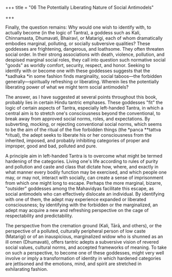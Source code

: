 +++
title = "06 The Potentially Liberating Nature of Social Antimodels"

+++

Finally, the question remains: Why would one wish to identify with, to actually become \(in the logic of Tantra\), a goddess such as Kali, Chinnamasta, Dhumavati, Bhairavl, or Matarigi, each of whom dramatically embodies marginal, polluting, or socially subversive qualities? These goddesses are frightening, dangerous, and loathsome. They often threaten social order. In their strong associations with death, violence, pollution, and despised marginal social roles, they call into question such normative social "goods" as worldly comfort, security, respect, and honor. Seeking to identify with or become one with these goddesses suggests that the *sadhaka *in some fashion finds marginality, social taboos—the forbidden generally—spiritually refreshing or liberating. Wherein lies the potentially liberating power of what we might term social antimodels?

The answer, as I have suggested at several points throughout this book, probably lies in certain Hindu tantric emphases. These goddesses "fit" the logic of certain aspects of Tantra, especially left-handed Tantra, in which a central aim is to stretch one's consciousness beyond the conventional, to break away from approved social norms, roles, and expectations. By subverting, mocking, or rejecting conventional social norms, which seems to be the aim of the ritual of the five forbidden things \(the *panca **tattva *ritual\), the adept seeks to liberate his or her consciousness from the inherited, imposed, and probably inhibiting categories of proper and improper, good and bad, polluted and pure.

A principle aim in left-handed Tantra is to overcome what might be termed hardening of the categories. Living one's life according to rules of purity and pollution and caste and class that dictate how, where, and exactly in what manner every bodily function may be exercised, and which people one may, or may not, interact with socially, can create a sense of imprisonment from which one might long to escape. Perhaps the more marginal, bizarre, "outsider" goddesses among the Mahavidyas facilitate this escape, as social antimodels who can effectively dislocate an individual. By identifying with one of them, the adept may experience expanded or liberated consciousness; by identifying with the forbidden or the marginalized, an adept may acquire a new and refreshing perspective on the cage of respectability and predictability.

The perspective from the cremation ground \(Kali, Tārā, and others\), or the perspective of a polluted, culturally peripheral person of low caste \(Matarigi\) or of an inauspicious, marginalized widow who is shunned as an ill omen \(Dhumavati\), offers tantric adepts a subversive vision of revered social values, cultural norms, and accepted frameworks of meaning. To take on such a perspective, to become one of these goddesses, might very well involve or imply a transformation of identity in which hardened categories are jettisoned and the emotions, mind, and spirit are stretched in exhilarating fashion.



